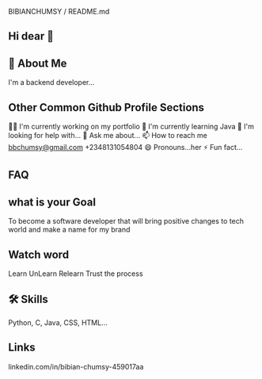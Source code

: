 BIBIANCHUMSY / README.md

## Hi dear 👋

## 🚀 About Me
I'm a backend developer...

## Other Common Github Profile Sections
👩‍💻 I'm currently working on my portfolio
🧠 I'm currently learning Java
🤔 I'm looking for help with...
💬 Ask me about...
📫 How to reach me bbchumsy@gmail.com +2348131054804
😄 Pronouns...her
⚡️ Fun fact...

## FAQ

## what is your Goal
To become a software developer that will bring positive changes to tech world and make a name for my brand

## Watch word
Learn UnLearn Relearn
Trust the process

## 🛠 Skills
Python, C, Java, CSS, HTML…

## Links
linkedin.com/in/bibian-chumsy-459017aa

